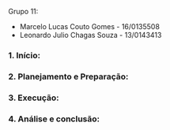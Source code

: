Grupo 11:
- Marcelo Lucas Couto Gomes - 16/0135508
- Leonardo Julio Chagas Souza - 13/0143413

### 1.	Início:

### 2.	Planejamento e Preparação:

### 3.	Execução:

### 4.	Análise e conclusão:
